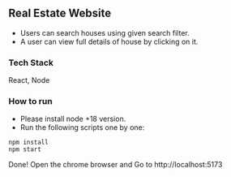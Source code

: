 
## Real Estate Website
- Users can search houses using given search filter.
- A user can view full details of house by clicking on it.

### Tech Stack

React, Node

### How to run

- Please install node +18 version.
- Run the following scripts one by one:

```
npm install
npm start
```

Done!
Open the chrome browser and Go to http://localhost:5173
